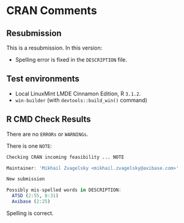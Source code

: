 # CRAN Comments

## Resubmission

This is a resubmission. In this version:

* Spelling error is fixed in the `DESCRIPTION` file.
  
## Test environments

* Local LinuxMint LMDE Cinnamon Edition, R `3.1.2`.
* `win-builder` (with `devtools::build_win()` command)

## R CMD Check Results

There are no `ERRORs` or `WARNINGs`.

There is one `NOTE`:
  
```r
Checking CRAN incoming feasibility ... NOTE

Maintainer: 'Mikhail Zvagelsky <mikhail.zvagelsky@axibase.com>'

New submission

Possibly mis-spelled words in DESCRIPTION:
  ATSD (2:55, 8:31)
  Axibase (2:25)
```

Spelling is correct.